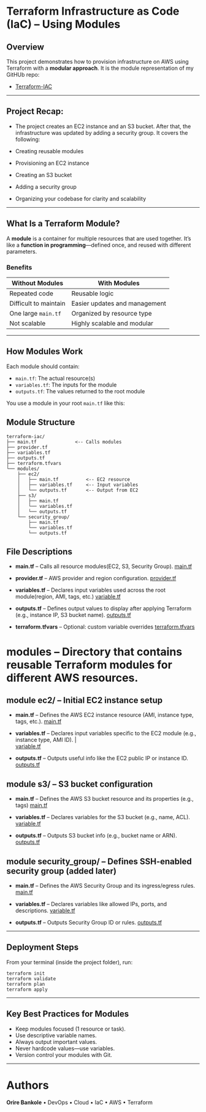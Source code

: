 # Terraform Infrastructure as Code (IaC) – Using Modules

## Overview

This project demonstrates how to provision infrastructure on AWS using Terraform with a **modular approach**. It is the module representation of my GitHUb repo: 

- [Terraform-IAC](https://github.com/OrireB/Terraform-IAC)

---

## Project Recap:
  
- The project creates an EC2 instance and an S3 bucket. After that, the infrastructure was updated by adding a security group. It covers the following:

- Creating reusable modules
- Provisioning an EC2 instance
- Creating an S3 bucket
- Adding a security group
- Organizing your codebase for clarity and scalability

---

## What Is a Terraform Module?

A **module** is a container for multiple resources that are used together. It’s like a **function in programming**—defined once, and reused with different parameters.

### Benefits

| Without Modules         | With Modules                    |
|------------------------|---------------------------------|
| Repeated code          | Reusable logic                  |
| Difficult to maintain  | Easier updates and management   |
| One large `main.tf`    | Organized by resource type      |
| Not scalable           | Highly scalable and modular     |

---

## How Modules Work

Each module should contain:

- `main.tf`: The actual resource(s)
- `variables.tf`: The inputs for the module
- `outputs.tf`: The values returned to the root module

You use a module in your root `main.tf` like this:

## Module Structure

```
terraform-iac/
├── main.tf              <-- Calls modules
├── provider.tf
├── variables.tf
├── outputs.tf
├── terraform.tfvars
└── modules/
    ├── ec2/
    │   ├── main.tf          <-- EC2 resource
    │   ├── variables.tf     <-- Input variables
    │   └── outputs.tf       <-- Output from EC2
    ├── s3/
    │   ├── main.tf
    │   └── variables.tf
    │   └── outputs.tf
    └── security_group/
        ├── main.tf
        └── variables.tf
        └── outputs.tf
```

## File Descriptions

- **main.tf** – Calls all resource modules(EC2, S3, Security Group).
[main.tf](https://github.com/OrireB/Terraform-IaC-Using-Modules/commit/749583d6d2027ac825dde0c4e3dd7f96694e6987#diff-dc46acf24afd63ef8c556b77c126ccc6e578bc87e3aa09a931f33d9bf2532fbb)

- **provider.tf** – AWS provider and region configuration.
[provider.tf](https://github.com/OrireB/Terraform-IaC-Using-Modules/commit/749583d6d2027ac825dde0c4e3dd7f96694e6987#diff-b1ce465309ea8053579092908d4a1eda1a02f48a6287db574dd2a2104935dd2f)

- **variables.tf** – Declares input variables used across the root module(region, AMI, tags, etc.)
[variable.tf](https://github.com/OrireB/Terraform-IaC-Using-Modules/commit/749583d6d2027ac825dde0c4e3dd7f96694e6987#diff-ea319dda5a35ac9ff7b01d3483e0ca0cf231d35d8d94a789bab86328aba7cb15)

- **outputs.tf** – Defines output values to display after applying Terraform (e.g., instance IP, S3 bucket name).
[outputs.tf](https://github.com/OrireB/Terraform-IaC-Using-Modules/commit/749583d6d2027ac825dde0c4e3dd7f96694e6987#diff-de6c47c2496bd028a84d55ab12d8a4f90174ebfb6544b8b5c7b07a7ee4f27ec7)

- **terraform.tfvars** – Optional: custom variable overrides
[terraform.tfvars](https://github.com/OrireB/Terraform-IaC-Using-Modules/commit/749583d6d2027ac825dde0c4e3dd7f96694e6987#diff-ea319dda5a35ac9ff7b01d3483e0ca0cf231d35d8d94a789bab86328aba7cb15)

# modules – Directory that contains reusable Terraform modules for different AWS resources.  

## module ec2/ – Initial EC2 instance setup

- **main.tf** –  Defines the AWS EC2 instance resource (AMI, instance type, tags, etc.).
[main.tf](https://github.com/OrireB/Terraform-IaC-Using-Modules/commit/da6f57d18a139b00749aff726d7c1e8562b22514#diff-677655844bc7745b8c9085215751afe5a73658cd5a3e99ca03948bd80a77468f)

- **variables.tf** – Declares input variables specific to the EC2 module (e.g., instance type, AMI ID). |                     
[variable.tf](https://github.com/OrireB/Terraform-IaC-Using-Modules/commit/da6f57d18a139b00749aff726d7c1e8562b22514#diff-47f507c6ba203fe7152b5aed12d42a73ddb3cceb81c587ea15130b7dc8658589)

- **outputs.tf** – Outputs useful info like the EC2 public IP or instance ID. 
[outputs.tf](https://github.com/OrireB/Terraform-IaC-Using-Modules/commit/da6f57d18a139b00749aff726d7c1e8562b22514#diff-66d53ea53ed631a1d2b1600f8939115ea3b63a8c9de7bf28d35ce91f8ac1d709)

## module s3/ – S3 bucket configuration

- **main.tf** – Defines the AWS S3 bucket resource and its properties (e.g., tags)
[main.tf](https://github.com/OrireB/Terraform-IaC-Using-Modules/commit/da6f57d18a139b00749aff726d7c1e8562b22514#diff-0e0c5c95a690c3684d6d9e740ed24a0ade3f5d576e8fc17b59e72509b44f66bb)

- **variables.tf** – Declares variables for the S3 bucket (e.g., name, ACL).
[variable.tf](https://github.com/OrireB/Terraform-IaC-Using-Modules/commit/da6f57d18a139b00749aff726d7c1e8562b22514#diff-94d43ec3a53e85063024be72fa70e5e71331dda9acd71a3054fd4af700008da2)

- **outputs.tf** – Outputs S3 bucket info (e.g., bucket name or ARN).
[outputs.tf](https://github.com/OrireB/Terraform-IaC-Using-Modules/commit/da6f57d18a139b00749aff726d7c1e8562b22514#diff-37bc3f43d25a0e195eae84609a0d8765aa43c15a0cf8c06d723bf8b800c02fd0)

## module security_group/ – Defines SSH-enabled security group (added later)

- **main.tf** – Defines the AWS Security Group and its ingress/egress rules.
[main.tf](https://github.com/OrireB/Terraform-IaC-Using-Modules/commit/da6f57d18a139b00749aff726d7c1e8562b22514#diff-c9008af32302dd0e5c8c77d86c1eca096a3fa829f8d35da6fb98f56150771544)

- **variables.tf** – Declares variables like allowed IPs, ports, and descriptions.
[variable.tf](https://github.com/OrireB/Terraform-IaC-Using-Modules/commit/da6f57d18a139b00749aff726d7c1e8562b22514#diff-1fd6d8f1b0cd8a626e5b55304ac93593ff20e25b4a860f98a0b68ecf7933376e)

- **outputs.tf** – Outputs Security Group ID or rules.
[outputs.tf](https://github.com/OrireB/Terraform-IaC-Using-Modules/commit/da6f57d18a139b00749aff726d7c1e8562b22514#diff-694494123bad26023d93b01002b29a2bea85e2b6b2282191aa1c7f1939c966b2)

---

## Deployment Steps

From your terminal (inside the project folder), run:
```
terraform init
terraform validate
terraform plan
terraform apply
```

---

## Key Best Practices for Modules
- Keep modules focused (1 resource or task).
- Use descriptive variable names.
- Always output important values.
- Never hardcode values—use variables.
- Version control your modules with Git.
  
---

# Authors
**Orire Bankole**
 • DevOps • Cloud • IaC • AWS • Terraform
